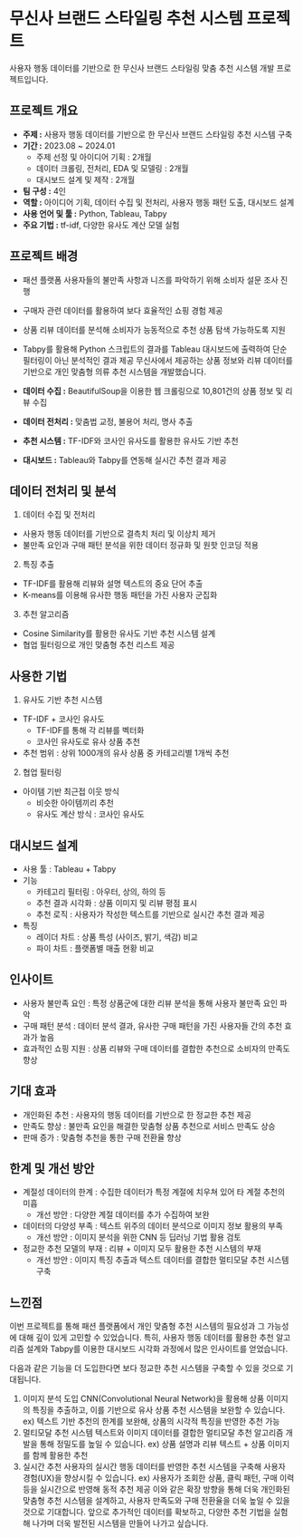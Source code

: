 # 무신사 브랜드 스타일링 추천 시스템 프로젝트
사용자 행동 데이터를 기반으로 한 무신사 브랜드 스타일링 맞춤 추천 시스템 개발 프로젝트입니다.

## 프로젝트 개요
- **주제 :** 사용자 행동 데이터를 기반으로 한 무신사 브랜드 스타일링 추천 시스템 구축  
- **기간 :** 2023.08 ~ 2024.01
  - 주제 선정 및 아이디어 기획 : 2개월
  - 데이터 크롤링, 전처리, EDA 및 모델링 : 2개월
  - 대시보드 설계 및 제작 : 2개월
- **팀 구성 :** 4인
- **역할 :** 아이디어 기획, 데이터 수집 및 전처리, 사용자 행동 패턴 도출, 대시보드 설계
- **사용 언어 및 툴 :** Python, Tableau, Tabpy
- **주요 기법 :** tf-idf, 다양한 유사도 계산 모델 실험

## 프로젝트 배경
- 패션 플랫폼 사용자들의 불만족 사항과 니즈를 파악하기 위해 소비자 설문 조사 진행
- 구매자 관련 데이터를 활용하여 보다 효율적인 쇼핑 경험 제공
- 상품 리뷰 데이터를 분석해 소비자가 능동적으로 추천 상품 탐색 가능하도록 지원
- Tabpy를 활용해 Python 스크립트의 결과를 Tableau 대시보드에 출력하여 단순 필터링이 아닌 분석적인 결과 제공
무신사에서 제공하는 상품 정보와 리뷰 데이터를 기반으로 개인 맞춤형 의류 추천 시스템을 개발했습니다.

- **데이터 수집 :** BeautifulSoup을 이용한 웹 크롤링으로 10,801건의 상품 정보 및 리뷰 수집
- **데이터 전처리 :** 맞춤법 교정, 불용어 처리, 명사 추출
- **추천 시스템 :** TF-IDF와 코사인 유사도를 활용한 유사도 기반 추천
- **대시보드 :** Tableau와 Tabpy를 연동해 실시간 추천 결과 제공

## 데이터 전처리 및 분석
1. 데이터 수집 및 전처리
  - 사용자 행동 데이터를 기반으로 결측치 처리 및 이상치 제거
  - 불만족 요인과 구매 패턴 분석을 위한 데이터 정규화 및 원핫 인코딩 적용
2. 특징 추출
  - TF-IDF를 활용해 리뷰와 설명 텍스트의 중요 단어 추출
  - K-means를 이용해 유사한 행동 패턴을 가진 사용자 군집화
3. 추천 알고리즘
  - Cosine Similarity를 활용한 유사도 기반 추천 시스템 설계
  - 협업 필터링으로 개인 맞춤형 추천 리스트 제공

## 사용한 기법
1. 유사도 기반 추천 시스템
- TF-IDF + 코사인 유사도
  - TF-IDF를 통해 각 리뷰를 벡터화
  - 코사인 유사도로 유사 상품 추천
- 추천 범위 : 상위 1000개의 유사 상품 중 카테고리별 1개씩 추천
2. 협업 필터링
- 아이템 기반 최근접 이웃 방식
  - 비슷한 아이템끼리 추천
  - 유사도 계산 방식 : 코사인 유사도
 
## 대시보드 설계
- 사용 툴 : Tableau + Tabpy
- 기능
  - 카테고리 필터링 : 아우터, 상의, 하의 등
  - 추천 결과 시각화 : 상품 이미지 및 리뷰 평점 표시
  - 추천 로직 : 사용자가 작성한 텍스트를 기반으로 실시간 추천 결과 제공
- 특징
  - 레이더 차트 : 상품 특성 (사이즈, 밝기, 색감) 비교
  - 파이 차트 : 플랫폼별 매출 현황 비교
 
## 인사이트
- 사용자 불만족 요인 : 특정 상품군에 대한 리뷰 분석을 통해 사용자 불만족 요인 파악
- 구매 패턴 분석 : 데이터 분석 결과, 유사한 구매 패턴을 가진 사용자들 간의 추천 효과가 높음
- 효과적인 쇼핑 지원 : 상품 리뷰와 구매 데이터를 결합한 추천으로 소비자의 만족도 향상

## 기대 효과
- 개인화된 추천 : 사용자의 행동 데이터를 기반으로 한 정교한 추천 제공
- 만족도 향상 : 불만족 요인을 해결한 맞춤형 상품 추천으로 서비스 만족도 상승
- 판매 증가 : 맞춤형 추천을 통한 구매 전환율 향상

## 한계 및 개선 방안
- 계절성 데이터의 한계 : 수집한 데이터가 특정 계절에 치우쳐 있어 타 계절 추천의 미흡
  - 개선 방안 : 다양한 계절 데이터를 추가 수집하여 보완
- 데이터의 다양성 부족 : 텍스트 위주의 데이터 분석으로 이미지 정보 활용의 부족
  - 개선 방안 : 이미지 분석을 위한 CNN 등 딥러닝 기법 활용 검토
- 정교한 추천 모델의 부재 : 리뷰 + 이미지 모두 활용한 추천 시스템의 부재
  - 개선 방안 : 이미지 특징 추출과 텍스트 데이터를 결합한 멀티모달 추천 시스템 구축
 
## 느낀점
이번 프로젝트를 통해 패션 플랫폼에서 개인 맞춤형 추천 시스템의 필요성과 그 가능성에 대해 깊이 있게 고민할 수 있었습니다. 특히, 사용자 행동 데이터를 활용한 추천 알고리즘 설계와 Tabpy를 이용한 대시보드 시각화 과정에서 많은 인사이트를 얻었습니다.

다음과 같은 기능을 더 도입한다면 보다 정교한 추천 시스템을 구축할 수 있을 것으로 기대됩니다.

1. 이미지 분석 도입
CNN(Convolutional Neural Network)을 활용해 상품 이미지의 특징을 추출하고, 이를 기반으로 유사 상품 추천 시스템을 보완할 수 있습니다.
ex) 텍스트 기반 추천의 한계를 보완해, 상품의 시각적 특징을 반영한 추천 가능
2. 멀티모달 추천 시스템
텍스트와 이미지 데이터를 결합한 멀티모달 추천 알고리즘 개발을 통해 정밀도를 높일 수 있습니다.
ex) 상품 설명과 리뷰 텍스트 + 상품 이미지를 함께 활용한 추천
3. 실시간 추천
사용자의 실시간 행동 데이터를 반영한 추천 시스템을 구축해 사용자 경험(UX)을 향상시킬 수 있습니다.
ex) 사용자가 조회한 상품, 클릭 패턴, 구매 이력 등을 실시간으로 반영해 동적 추천 제공
이와 같은 확장 방향을 통해 더욱 개인화된 맞춤형 추천 시스템을 설계하고, 사용자 만족도와 구매 전환율을 더욱 높일 수 있을 것으로 기대합니다. 앞으로 추가적인 데이터를 확보하고, 다양한 추천 기법을 실험해 나가며 더욱 발전된 시스템을 만들어 나가고 싶습니다.
